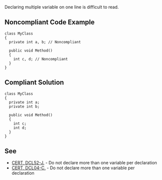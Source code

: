 
Declaring multiple variable on one line is difficult to read.

## Noncompliant Code Example


    class MyClass
    {
      private int a, b; // Noncompliant
    
      public void Method()
      {
        int c, d; // Noncompliant
      }
    }


## Compliant Solution


    class MyClass
    {
      private int a;
      private int b;
    
      public void Method()
      {
        int c;
        int d;
      }
    }


## See

- [CERT, DCL52-J.](https://wiki.sei.cmu.edu/confluence/x/YTZGBQ) - Do not declare more than one variable per declaration
- [CERT, DCL04-C.](https://wiki.sei.cmu.edu/confluence/x/EtcxBQ) - Do not declare more than one variable per declaration

